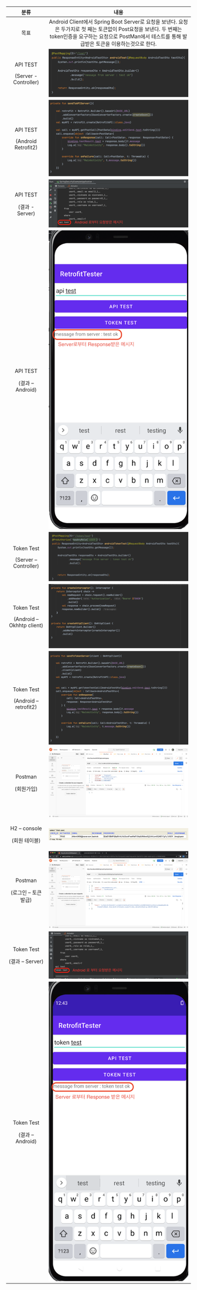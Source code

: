 ﻿|**분류**|**내용**|
| :-: | :-: |
|목표|Android Client에서 Spring Boot Server로 요청을 보낸다. 요청은 두가지로 첫 째는 토큰없이 Post요청을 보낸다. 두 번째는 token인증을 요구하는 요청으로 PostMan에서 테스트를 통해 발급받은 토큰을 이용하는것으로 한다. |
|<p>API TEST</p><p>(Server -  Controller)</p>|![](./imagesForReadme/pic1.png)|
|<p>API TEST</p><p>(Android Retrofit2)</p>|![](./imagesForReadme/pic2.png)|
|<p>API TEST</p><p>(결과 - Server)</p>|![](./imagesForReadme/pic3.png)|
|<p>API TEST</p><p>(결과 – Android)</p>|![](./imagesForReadme/pic4.png)|
|<p>Token Test</p><p>(Server – Controller)</p>|![](./imagesForReadme/pic5.png)|
|<p>Token Test </p><p>(Android – Okhhtp client)</p>|![](./imagesForReadme/pic6.png)|
|<p>Token Test</p><p>(Android – retrofit2)</p>|![](./imagesForReadme/pic7.png)|
|<p>Postman</p><p>(회원가입)</p>|![](./imagesForReadme/pic8.png)|
|<p>H2 – console</p><p>(회원 테이블)</p>|![](./imagesForReadme/pic9.png)|
|<p>Postman</p><p>(로그인 – 토큰 발급)</p>|![](./imagesForReadme/pic10.png)|
|<p>Token Test</p><p>(결과 – Server)</p>|![](./imagesForReadme/pic11.png)|
|<p>Token Test</p><p>(결과 – Android)</p>|![](./imagesForReadme/pic12.png)|

